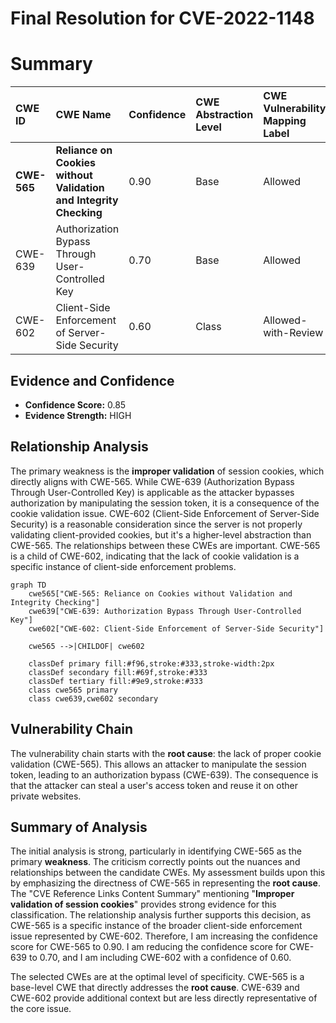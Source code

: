 # Final Resolution for CVE-2022-1148

# Summary
| CWE ID  | CWE Name                                                        | Confidence | CWE Abstraction Level | CWE Vulnerability Mapping Label | CWE-Vulnerability Mapping Notes |
| :-------- | :-------------------------------------------------------------- | :--------- | :-------------------- | :------------------------------ | :------------------------------ |
| **CWE-565** | **Reliance on Cookies without Validation and Integrity Checking** | 0.90       | Base                  | Allowed                       | Primary CWE                     |
| CWE-639 | Authorization Bypass Through User-Controlled Key              | 0.70       | Base                  | Allowed                       | Secondary Candidate             |
| CWE-602 | Client-Side Enforcement of Server-Side Security               | 0.60       | Class                   | Allowed-with-Review              | Secondary Candidate             |

## Evidence and Confidence

*   **Confidence Score:** 0.85
*   **Evidence Strength:** HIGH

## Relationship Analysis
The primary weakness is the **improper validation** of session cookies, which directly aligns with CWE-565. While CWE-639 (Authorization Bypass Through User-Controlled Key) is applicable as the attacker bypasses authorization by manipulating the session token, it is a consequence of the cookie validation issue. CWE-602 (Client-Side Enforcement of Server-Side Security) is a reasonable consideration since the server is not properly validating client-provided cookies, but it's a higher-level abstraction than CWE-565. The relationships between these CWEs are important. CWE-565 is a child of CWE-602, indicating that the lack of cookie validation is a specific instance of client-side enforcement problems.

```mermaid
graph TD
    cwe565["CWE-565: Reliance on Cookies without Validation and Integrity Checking"]
    cwe639["CWE-639: Authorization Bypass Through User-Controlled Key"]
    cwe602["CWE-602: Client-Side Enforcement of Server-Side Security"]
    
    cwe565 -->|CHILDOF| cwe602
    
    classDef primary fill:#f96,stroke:#333,stroke-width:2px
    classDef secondary fill:#69f,stroke:#333
    classDef tertiary fill:#9e9,stroke:#333
    class cwe565 primary
    class cwe639,cwe602 secondary
```

## Vulnerability Chain
The vulnerability chain starts with the **root cause**: the lack of proper cookie validation (CWE-565). This allows an attacker to manipulate the session token, leading to an authorization bypass (CWE-639). The consequence is that the attacker can steal a user's access token and reuse it on other private websites.

## Summary of Analysis
The initial analysis is strong, particularly in identifying CWE-565 as the primary **weakness**. The criticism correctly points out the nuances and relationships between the candidate CWEs. My assessment builds upon this by emphasizing the directness of CWE-565 in representing the **root cause**. The "CVE Reference Links Content Summary" mentioning "**Improper validation of session cookies**" provides strong evidence for this classification. The relationship analysis further supports this decision, as CWE-565 is a specific instance of the broader client-side enforcement issue represented by CWE-602. Therefore, I am increasing the confidence score for CWE-565 to 0.90. I am reducing the confidence score for CWE-639 to 0.70, and I am including CWE-602 with a confidence of 0.60.

The selected CWEs are at the optimal level of specificity. CWE-565 is a base-level CWE that directly addresses the **root cause**. CWE-639 and CWE-602 provide additional context but are less directly representative of the core issue.